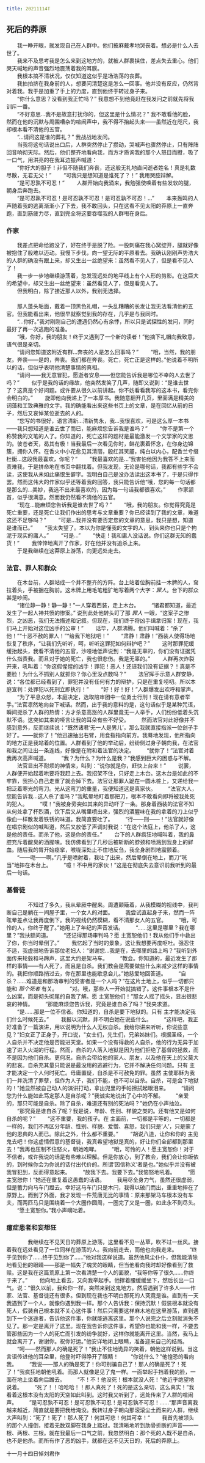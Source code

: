 ```yaml
title: 20211114T
```

## 死后的莽原

　　我一睁开眼，就发现自己在人群中。他们披麻戴孝地哭丧着。想必是什么人去世了。  
　　我来不及思考我是怎么来到这地方的，就被人群裹挟住，差点失去重心。他们哭天喊地的声音强烈地震荡着我的耳膜。  
　　我根本搞不清状况，仅仅知道这似乎是场浩荡的丧葬。  
　　我拍拍挤在我身前的人，想要问清楚这是怎么一回事。他并没有反应，仍然背对着我。我于是加重了手上的力度，直到他终于转过身子来。  
　　“你什么意思？没看到我正忙吗？” 我意想不到他竟赶在我发问之前就先将我训斥一番。  
　　“不好意思...我不是故意打扰你的，但这里是什么情况？” 我不敢看他的脸，然而在他的沉默与周围嘈杂的喧闹声中，我不得不抬起头来——虽然近在咫尺，我却根本看不清他的五官。  
　　“...请问这是谁的葬礼？” 我战战地发问。  
　　当我将这句话说出口后，人群突然停止了攒动，哭喊声也骤然停止，只有阵阵回音响彻天际。然后，他们整齐地看向我，而方才质询我的那个人怒目而瞪，吸了一口气，用洪亮的在我耳边振声喊道：  
　　“你好大的胆子！非但不随我们奔丧，还这般无礼地直问逝者姓名！真是礼数尽散，无君无父！”
　　“可我只是想知道是谁死了？！” 我用哭腔辩解。  
　　“是可忍孰不可忍！”
　　人群开始向我涌来，我勉强使唤着有些发软的腿，朝身后奔跑去。  
　　“是可忍孰不可忍！是可忍孰不可忍！是可忍孰不可忍！...”
　　本来轰鸣的人声随着我的逃离渐渐小了下去，我不敢回头，只在这看不见太阳的莽原上一直奔跑，直到筋疲力尽，直到完全将这要吞噬我的人群甩在身后。　　

### 作家

　　我差点把命给跑没了，好在终于是脱了险。一股刺痛在我心窝绽开，腿就好像被抱住了般难以迈动。我慢下步伐，向一望无际的平原看去。我确认刚刚声势浩大的人群的确没有跟上来，却又生出一丝绝望来：虽然看不见人了，但是看不见人了！  
　　我一步一步地继续游荡着，忽发现远处的地平线上有个人形的剪影。在这巨大的希望中，却又生出一丝绝望来：虽然看见人了，但是看见人了。  
　　但我明白，除了接近那人以外，我别无选择。  
　　  
　　那人蓬头垢面，戴着一顶黑色礼帽，一头乱糟糟的长发让我无法看清他的五官。但我能看出来，他很早就察觉到我的存在，几乎是与我同时。  
　　“...你好。”我对刚刚自己的遭遇仍然心有余悸，所以只是试探性的发问，同时最好了再一次逃跑的准备。  
　　“哦，你好，我的朋友！终于又遇到了一个新的读者！”他摘下礼帽向我致意，语气很是亲切。  
　　“请问您知道这附近有群...奔丧的人是怎么回事吗？”
　　“哦，当然，我的朋友。奔丧——是的，奔丧。我们都在奔丧。死亡，死亡正是这样的。”他说着不明所以的话，但似乎表明他清楚事情的真相。  
　　“请问——我无意冒犯，愿逝者安息——但您能告诉我是哪位不幸的人去世了吗？”
　　似乎是我的话的缘故，他突然发笑了几声，随即又说到：“是谁去世了？这真是个好问题。或许要从很久以前讲起。你不妨看看我写的这本书，看完你会明白的。”
　　旋即他向我递上了一本厚书。我随意翻开几页，里面满是精美的词藻和工致典雅的文字。我的确能看出来这些书页上的文章，是在回忆从前的日子，然后又哀悼某位逝去的人的。  
　　“您写的书很好，语言清新...清新隽永，我...我很喜欢，可是这么厚一本书——我只想知道是谁去世了而已，能麻烦您告诉我是谁吗？”
　　“你不是第一个称赞我的文笔的人了。你知道的，死亡这样的题材是最能激发一个文学家的文思的。彼苍者天，曷其有极！当我最后一次看见你时，鲜花裹着怀念，在你身边锦簇，拥你入怀。在香火中小花愈见其清丽，殷红其笑靥，纯白以内心，配香兰兮缀杜衡...这段我最喜欢，你呢？“
　　”我最喜欢的是...”我害怕他因为我答不上来而责难我，于是拼命地在书页中翻找着。但我发现，无论是哪句话，我都有些字不会读，这使我从未如此痛恨生僻字。我明白自己是没办法读出这本书了，于是只得作罢。然而这伟大的作家似乎还等着我的回答，我只能告诉他“哦，您的每一句话都是那么的...美妙，我选不出来最喜欢的，因为每一句话我都很喜欢。”
　　作家颔首，似乎很满意。然而我仍然看不清他的五官。  
　　“现在...能麻烦您告诉我是谁去世了吗？”
　　“哦，我的朋友。你觉得究竟是死亡重要，还是死亡让我们作出的思考与文章重要？你已经读到了我的文章，难道这还不足够吗？”
　　“可是...我并没有要否定您的文章的意思，我只是想，知道是谁而已。”
　　“我太失望了。本以为你是懂我的文字的人，到头来你也只是个拘泥于现实的庸人。”
　　“可是...”
　　“快走！我和庸人没话说。你们这群无知的蠢货！”
　　我悻悻地离开了作家，好在他并没有追杀上来。  
　　于是我继续在这莽原上游荡，向更远处走去。　　

### 法官、罪人和群众

　　在木台前，人群站成一个并不整齐的方阵。台上站着位胸前挂一木牌的人，耷拉着头，手被捆在胸前。这木牌上用毛笔粗犷地写着两个大字：*罪人*。台下的群众甚是吵闹。  
　　“诸位静一静！静一静！”一人穿着西装，走上木台。
　　“诸君都知道，最近发生了一起人神共愤的惨案。” 说到此处他转头盯了那 *罪人* 一眼，“这案子之惨烈，之凶恶，我们无法描述和记叙。但现在，我们终于将凶手缉拿归案！现在，我们马上开始对这位凶手的公审！”
　　话毕，人群沸腾。他们叫喊着：“杀了他！”“十恶不赦的罪人！”“给我下地狱吧！”
　　“肃静！肃静！”西装人使得场地恢复了秩序，“让我们先听听，呵，听听这罪犯如何辩护吧？”
　　这时那罪犯缓缓抬起头，我看不清他的五官，沙哑地低声说到：“我是无辜的，你们没有证据凭什么指责我。而且对于她的死亡，我也很悲伤。我是无辜的。”
　　人群再次炸裂开来，吼叫着：“你这假惺惺的凶手！罪犯！恶人！还诬我们没有证据？！真是不要脸！为什么不抓别人就抓你？你心里没点数吗？”
　　法官挥手示意人群安静，说：“各位都已经看到了，罪犯并没有任何有力的辩护，只是在重复唠叨。所以本庭宣判：处罪犯以死刑立即执行！”
　　“好！好！好！”人群爆发出欢呼和掌声。
　　“为了平息众怒，本庭决定，选取陪审团中一位勇士行刑！现在请有意者举手。”法官凛然地向台下喊话。然而，出乎我的意料的是，这句话似乎是某种咒语，瞬间扼杀了人群的热情：方才杀意高涨的人群里竟无一人举手，人们纷纷低着头沉默不语。这突如其来的哑言让我的耳朵有些不好受。
　　然而法官对此好像并不感到意外，反而继续说：“既然诸君‘无一人是男儿’，那么我就直接指派一位刽子手好了。——就你了！”他迅速抽出右臂，用食指指向前方。我蓦地发现，他所指向的地方正是我站着的位置。人群看到了他的举动后，纷纷侧过身子朝向我，在法官和我之间让出一条连线，好像是在附和着法官的决定。
　　“就你了！”法官对着我再次高声喊道。
　　“我？为什么？为什么是我？”我感到巨大的困惑与不解。
　　法官显出不耐烦的神情来，叫到：“说你就是你，赶快上台来！”
　　说罢，人群便开始起着哄要将我赶上去。我招架不住，只好走上木台。这木台是如此的不牢靠，我担心自己走重了就会掉下去。法官让那罪人跪在一圆木桩上，又递给我一把泛着寒光的弯刀。光从这弯刀的重量，我便知道这是真家伙。
　　“法官大人，您能告诉我…这人杀了谁吗？”我眩晕地盯着那把刀，根本不敢看向即将被我处死的犯人。
　　“噗！”我被身旁突如其来的异动吓了一条。那身着西装的法官不知从何处拿了杯烈酒，饮下后又从嘴里喷出来，强烈的酒腥味在我的拿着的刀上似乎像血一样散发着铁锈的味道。我简直要吐了。
　　“行——刑——！”法官就好像在唱京剧似的喊叫道，然后又放低了声调对我说：“在这个法庭上，他杀了人，这是他的责任。而杀了他，这是你的责任。”
　　台下的人群疯狂地喊叫着，我的鼻腔充斥着酸臭的酒腥味。我仿佛看到了几秒后被斩断的脖颈和喷溅到我身上的鲜血。随后我的胃开始痉挛，喉咙深处止不住地反刍，我全身剧烈地震颤着。
　　“——呃——啊。”几乎是喷射着，我吐了出来，然后晕倒在地上，而刀“咣当”地摔在木台上。
　　“噫！不中用的家伙！”这是在彻底失去意识前我听到的最后一句话。

### 基督徒

　　　　不知过了多久，我从晕厥中醒来。周遭颠簸着，从我模糊的视线中，我判断自己是躺在一间屋子里，一个女人的对面。
　　我尝试直起身子来，然而一阵眩晕差点让我再度倒下。我的视线仍然模糊，看不清那女人的五官。
　　“哦，可怜的人，你终于醒了。”她用上了年纪的声音发话。
　　“……这里是哪里？我在哪里？”我扶额问道。
　　“还记得那场审判吗？愿 主宽恕他们！我从他们手中救出了你，你当时晕倒了。”
　　我忆起了当时的景象，这让我想要再度呕吐。强忍住不适，我虚弱地告诉那位老妇人：“谢谢您…我是在，去哪里的路上吗？”我听到外面传来轮毂和马蹄声，这里大约是架马车。
　　“教会。你知道的，最近发生了那样的事情——有人死了，而且是自杀。我们教会是需要做些什么来减少这样的事情的。我把你顺路捎过去，你在那里也能歇息会儿。”她慈爱地回答道。
　　“自杀？……难道是和那场审判的受害者是一个人吗？”在这片土地上，似乎一切都只能和 *那个死者* 有关。
　　“对。哦，那些人一开始就搞错了。这件事根本不是什么凶案，而是彻头彻尾的自我了解。愿 主宽恕他们！”那女人摇了摇头，显出很悲哀的神情。
　　“那能麻烦您告诉我，究竟是谁自杀了吗？”我央求道。
　　“是……那是一位不信者。你知道的，自杀是要下地狱的。只有 主才能决定我们什么时候死去。”
　　我报以沉默，并不明白她在说些什么。
　　“这样吧，我正好准备了一篇演讲，用以说明为什么人无权自杀。我给你讲来听听，你说些意见？”妇女正了正身子，开口说，"女士们，先生们，兄弟姊妹们。根据圣经，一个人自杀并不决定他是否能进天堂。如果一个没有得救的人自杀，他的行为无异于加速了进入火湖的行程。然而，自杀的人落入地狱是因为他们拒绝了基督的拯救，而不是因为他们自杀。更何况，自杀会带给他的家人、朋友，以及他在天上的父莫大的悲哀。自杀充其量只能说是最没用的逃避行为，它并不解决任何问题。只有 主才能决定一个人何时死亡。毋庸置疑，自杀是不可赦免的罪。虽然 主使耶稣为我们一并洗清了罪孽，但作为人子，我们不能，也不可以自杀。自杀，可是会下地狱的！"她显然被自己动人的演讲打动，拿出兜里的手帕擦拭起眼泪来。
　　“请问您为什么能如此笃定那人是自杀呢？”我诚实地说出了心中的不解。
　　“亲爱的，那只可能是自杀。除了自杀，难道还有别的死法吗？”她仍在小声抽泣。
　　“那究竟是谁自杀了呢？我是说，年龄、性别、样貌之类的。还有他又是如何自杀的呢？”
　　“这不重要，我的孩子。在 主面前，一切都是平等的，一切都是一样的，我们不再区分年龄、性别、样貌、爱憎、喜怒，我们只是‘人’，只是蒙了他的恩典的人而已。除此之外，什么都不重要。”
　　“胡说八道，让你和你的 主见鬼去吧！你这虚情假意的基督徒，我真希望地狱是真的，好让你们全部都到那里去！”我再也压制不住怒火，朝她咆哮。
　　“哦，可怜的人！愿主宽恕你！对于不信者，或许我说的话是有些难以理解。但是你放心，到了教会，我们会让你皈依的，到时候你会为你说的话付出代价的。所谓‘因信称义’者是也。”她似乎并没有被我冒犯到，反而得意起来。
　　“放我下去。我要下去。”我恼怒地吼着。
　　“愿主宽恕你！”她还在重复着这愚蠢的话语。
　　我用尽全身力气，虽然还很虚弱，但是蓄力向马车门蹬去。幸好这马车门只是木闩，我得以破门而出，重重地摔在了原野上。而到了外面，我才发现一件荒唐无比的事情：原来那架马车根本没有车夫，而两匹马只是围绕着一个大圈作圆周，一圈完了又是一圈，如此永不到尽头。
　　“愿主宽恕你。”我小声嘀咕着。

### 癔症患者和妄想狂

　　　　我继续在不见天日的莽原上游荡，这里看不见一丛草，吹不过一丝风。接着我在远处看见了一位同样在游荡的人。我向前走去，而他也向我走来。
　　“终于见到你了……终于见到你了……”他对我这样说道。虽然他风尘仆仆，但我能清除地看见他的眼睛——那是一幅失了魂灵的眼睛，但当他看向我时却好像看到了救赎。这是我在这篇荒原上第一次看清楚一个人的面貌，“我等你等了很久……你终于来了。”
　　他向地上看去，又向我举起手。他撑着腰缓缓坐下，然后长出一口气。说：“很久以前，我和你一样，突然来到这鬼地方。然后遇到了许多人——作家、法官、基督徒还有很多。但到现在我也不明白那死的人究竟是谁。直到有一天我遇到了一个人，就像你遇到我一样。那个人告诉我：保持沉默！假装根本就没有死人，假装自己根本就不关心这件事！然后只需要这样麻木地在这里游荡，直到遇到下一个迷途者，告诉他这件事，你就能逃离这里。那个人说完之后立刻就消失不见了。那一定是离开了这里。现在我告诉你这件事，希望你也能和我一样，不要去管那些因为一个人的死亡而引发的纷争就好，这样你就能离开这里。当然，我马上就会离开了，谢谢你。祝你好运。”他安详地闭上眼睛，准备迎来自己的结局。
　　“呵——然而那人的确是死了！”我止不住地诡异的笑着，朝他这样说到。当这言语传进他的耳朵里，他登时吓得睁开了眼睛！
　　“你说什么？”他惶恐的看向我。
　　“我说——那人的确是死了！你可别骗自己了！那人的确是死了！死了！”我疯狂地朝他吼着。而那人就像是见了鬼一样。一面举起手挡着我的脸，一面在地上坐着向后蹭去。
　　“不！不！他没死！根本就没人死！”他近乎绝望地说着。
　　“死了！！哈哈哈！！那人真死了！死的是这么亲切，这么真实！”我看着这根本没有太阳的天空如此叫到。这时我又听到了，远处传来了人群的喧闹声。
　　”是可忍孰不可忍！是可忍孰不可忍！是可忍孰不可忍！……“那声音离我越来越近，简直就是要把我给淹没。我转过身子朝向那滚滚尘土而来的人群，继续大声叫到：”死了！死了！那人死了！何其可悲！何其可幸！“
　　我首先被领头的那个人撞倒，接着无数双脚在我身上踏过。我清晰地听到肋骨折断的声音——一根、两根、三根。就在我最后一口气之前，我忽然明白：那个死的人既不是自杀，也不是他杀。而所有作了恶的凶手，就都在这不见天日的，死后的莽原上。

十一月十四日悼刘君作